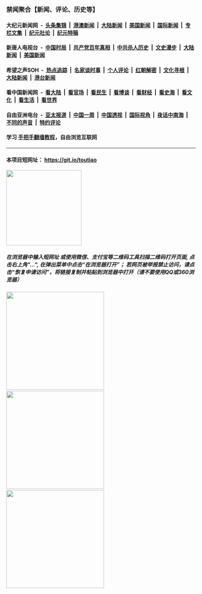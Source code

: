 ### 禁闻聚合【新闻、评论、历史等】

#### 大纪元新闻网 &nbsp;-&nbsp; [头条集锦](indexes/E头条集锦.md?t=02250831) &nbsp;|&nbsp; [港澳新闻](indexes/E港澳新闻.md?t=02250831)  &nbsp;|&nbsp; [大陆新闻](indexes/E大陆新闻.md?t=02250831) &nbsp;|&nbsp; [美国新闻](indexes/E美国新闻.md?t=02250831) &nbsp;|&nbsp; [国际新闻](indexes/E国际新闻.md?t=02250831) &nbsp;|&nbsp; [专栏文集](indexes/E专栏文集.md?t=02250831) &nbsp;|&nbsp; [纪元社论](indexes/E纪元社论.md?t=02250831) &nbsp;|&nbsp; [纪元特稿](indexes/E纪元特稿.md?t=02250831) 

#### 新唐人电视台 &nbsp;-&nbsp; [中国时局](indexes/N中国时局.md?t=02250831) &nbsp;|&nbsp; [共产党百年真相](indexes/N共产党百年真相.md?t=02250831) &nbsp;|&nbsp; [中共杀人历史](indexes/N中共杀人历史.md?t=02250831) &nbsp;|&nbsp; [文史漫步](indexes/N文史漫步.md?t=02250831) &nbsp;|&nbsp; [大陆新闻](indexes/N大陆新闻.md?t=02250831) &nbsp;|&nbsp; [美国新闻](indexes/N美国新闻.md?t=02250831)

#### 希望之声SOH &nbsp;-&nbsp; [热点追踪](indexes/H热点追踪.md?t=02250831) &nbsp;|&nbsp; [名家谈时事](indexes/H名家谈时事.md?t=02250831) &nbsp;|&nbsp; [个人评论](indexes/H个人评论.md?t=02250831)  &nbsp;|&nbsp; [红朝解密](indexes/H红朝解密.md?t=02250831) &nbsp;|&nbsp; [文化寻根](indexes/H文化寻根.md?t=02250831) &nbsp;|&nbsp; [大陆新闻](indexes/H大陆新闻.md?t=02250831) &nbsp;|&nbsp; [港台新闻](indexes/H港台新闻.md?t=02250831)

#### 看中国新闻网 &nbsp;-&nbsp; [看大陆](indexes/S看大陆.md?t=02250831) &nbsp;|&nbsp; [看官场](indexes/S看官场.md?t=02250831) &nbsp;|&nbsp; [看民生](indexes/S看民生.md?t=02250831)  &nbsp;|&nbsp; [看博谈](indexes/S看博谈.md?t=02250831) &nbsp;|&nbsp; [看财经](indexes/S看财经.md?t=02250831) &nbsp;|&nbsp; [看史海](indexes/S看史海.md?t=02250831) &nbsp;|&nbsp; [看文化](indexes/S看文化.md?t=02250831) &nbsp;|&nbsp; [看生活](indexes/S看生活.md?t=02250831) &nbsp;|&nbsp; [看世界](indexes/S看世界.md?t=02250831)

#### 自由亚洲电台 &nbsp;-&nbsp; [亚太报道](indexes/R亚太报道.md?t=02250831) &nbsp;|&nbsp; [中国一周](indexes/R中国一周.md?t=02250831) &nbsp;|&nbsp; [中国透视](indexes/R中国透视.md?t=02250831)  &nbsp;|&nbsp; [国际视角](indexes/R国际视角.md?t=02250831) &nbsp;|&nbsp; [夜话中南海](indexes/R夜话中南海.md?t=02250831) &nbsp;|&nbsp; [不同的声音](indexes/R不同的声音.md?t=02250831) &nbsp;|&nbsp; [特约评论](indexes/R特约评论.md?t=02250831)

#### 学习 [手把手翻墙教程](https://github.com/gfw-breaker/guides/wiki)，自由浏览互联网

----

#### 本项目短网址： https://git.io/toutiao
<img src="https://raw.githubusercontent.com/gfw-breaker/banned-news/master/scripts/img/qr.png" width="200px"/>  

##### 在浏览器中输入短网址 或使用微信、支付宝等二维码工具扫描二维码打开页面, 点击右上角"...", 在弹出菜单中点击“在浏览器打开”； 若网页被举报禁止访问，请点击“恢复申请访问”，将链接复制并粘贴到浏览器中打开（请不要使用QQ或360浏览器）

<img src="https://raw.githubusercontent.com/gfw-breaker/banned-news/master/scripts/img/1.png" width="260px"/> &nbsp; <img src="https://raw.githubusercontent.com/gfw-breaker/banned-news/master/scripts/img/2.png" width="260px"/> &nbsp; <img src="https://raw.githubusercontent.com/gfw-breaker/banned-news/master/scripts/img/3.png" width="260px"/>
